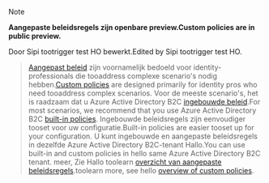 > [!NOTE]
> <span data-ttu-id="4c525-101">**Aangepaste beleidsregels zijn openbare preview.**</span><span class="sxs-lookup"><span data-stu-id="4c525-101">**Custom policies are in public preview.**</span></span>

<span data-ttu-id="4c525-102">Door Sipi tootrigger test HO bewerkt.</span><span class="sxs-lookup"><span data-stu-id="4c525-102">Edited by Sipi tootrigger test HO.</span></span>

> <span data-ttu-id="4c525-103">[Aangepast beleid](..\articles\active-directory-b2c\active-directory-b2c-overview-custom.md#custom-policies) zijn voornamelijk bedoeld voor identity-professionals die tooaddress complexe scenario's nodig hebben.</span><span class="sxs-lookup"><span data-stu-id="4c525-103">[Custom policies](..\articles\active-directory-b2c\active-directory-b2c-overview-custom.md#custom-policies) are designed primarily for identity pros who need tooaddress complex scenarios.</span></span> <span data-ttu-id="4c525-104">Voor de meeste scenario's, het is raadzaam dat u Azure Active Directory B2C [ingebouwde beleid](..\articles\active-directory-b2c\active-directory-b2c-overview-custom.md).</span><span class="sxs-lookup"><span data-stu-id="4c525-104">For most scenarios, we recommend that you use Azure Active Directory B2C [built-in policies](..\articles\active-directory-b2c\active-directory-b2c-overview-custom.md).</span></span> <span data-ttu-id="4c525-105">Ingebouwde beleidsregels zijn eenvoudiger tooset voor uw configuratie.</span><span class="sxs-lookup"><span data-stu-id="4c525-105">Built-in policies are easier tooset up for your configuration.</span></span> <span data-ttu-id="4c525-106">U kunt ingebouwde en aangepaste beleidsregels in dezelfde Azure Active Directory B2C-tenant Hallo.</span><span class="sxs-lookup"><span data-stu-id="4c525-106">You can use built-in and custom policies in hello same Azure Active Directory B2C tenant.</span></span> <span data-ttu-id="4c525-107">meer, Zie Hallo toolearn [overzicht van aangepaste beleidsregels](..\articles\active-directory-b2c\active-directory-b2c-overview-custom.md).</span><span class="sxs-lookup"><span data-stu-id="4c525-107">toolearn more, see hello [overview of custom policies](..\articles\active-directory-b2c\active-directory-b2c-overview-custom.md).</span></span>

